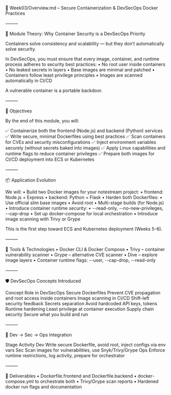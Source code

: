 📁 Week03/Overview.md – Secure Containerization & DevSecOps Docker Practices

⸻

🧠 Module Theory: Why Container Security is a DevSecOps Priority

Containers solve consistency and scalability — but they don’t automatically solve security.

In DevSecOps, you must ensure that every image, container, and runtime process adheres to security best practices:
	•	No root user inside containers
	•	No leaked secrets in layers
	•	Base images are minimal and patched
	•	Containers follow least privilege principles
	•	Images are scanned automatically in CI/CD

A vulnerable container is a portable backdoor.

⸻

🎯 Objectives

By the end of this module, you will:

✅ Containerize both the frontend (Node.js) and backend (Python) services
✅ Write secure, minimal Dockerfiles using best practices
✅ Scan containers for CVEs and security misconfigurations
✅ Inject environment variables securely (without secrets baked into images)
✅ Apply Linux capabilities and runtime flags to reduce container privileges
✅ Prepare both images for CI/CD deployment into ECS or Kubernetes

⸻

📦 Application Evolution

We will:
	•	Build two Docker images for your notestream project:
	•	frontend: Node.js + Express
	•	backend: Python + Flask
	•	Harden both Dockerfiles:
	•	Use official slim base images
	•	Avoid root
	•	Multi-stage builds (for Node.js)
	•	Introduce container runtime security:
	•	--read-only, --no-new-privileges, --cap-drop
	•	Set up docker-compose for local orchestration
	•	Introduce image scanning with Trivy or Grype

This is the first step toward ECS and Kubernetes deployment (Weeks 5–6).

⸻

🔧 Tools & Technologies
	•	Docker CLI & Docker Compose
	•	Trivy – container vulnerability scanner
	•	Grype – alternative CVE scanner
	•	Dive – explore image layers
	•	Container runtime flags: --user, --cap-drop, --read-only

⸻

🛡️ DevSecOps Concepts Introduced

Concept	Role in DevSecOps
Secure Dockerfiles	Prevent CVE propagation and root access inside containers
Image scanning in CI/CD	Shift-left security feedback
Secrets separation	Avoid hardcoded API keys, tokens
Runtime hardening	Least privilege at container execution
Supply chain security	Secure what you build and run


⸻

🔁 Dev → Sec → Ops Integration

Stage	Activity
Dev	Write secure Dockerfile, avoid root, inject configs via env vars
Sec	Scan images for vulnerabilities, use Snyk/Trivy/Grype
Ops	Enforce runtime restrictions, log activity, prepare for orchestrator


⸻

📁 Deliverables
	•	Dockerfile.frontend and Dockerfile.backend
	•	docker-compose.yml to orchestrate both
	•	Trivy/Grype scan reports
	•	Hardened docker run flags and documentation
